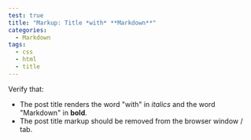```yaml
---
test: true
title: "Markup: Title *with* **Markdown**"
categories:
  - Markdown
tags:
  - css
  - html
  - title
---
```


Verify that:

- The post title renders the word "with" in _italics_ and the word "Markdown" in
  **bold**.
- The post title markup should be removed from the browser window / tab.
